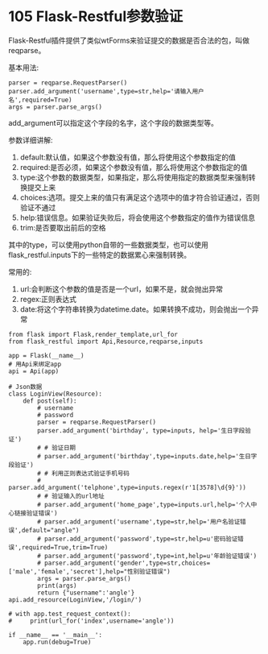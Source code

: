 # 105 Flask-Restful参数验证

Flask-Restful插件提供了类似wtForms来验证提交的数据是否合法的包，叫做reqparse。

基本用法:

```text
parser = reqparse.RequestParser()
parser.add_argument('username',type=str,help='请输入用户名',required=True)
args = parser.parse_args()
```

add\_argument可以指定这个字段的名字，这个字段的数据类型等。

参数详细讲解:

1. default:默认值，如果这个参数没有值，那么将使用这个参数指定的值
2. required:是否必须，如果这个参数没有值，那么将使用这个参数指定的值
3. type:这个参数的数据类型，如果指定，那么将使用指定的数据类型来强制转换提交上来
4. choices:选项。提交上来的值只有满足这个选项中的值才符合验证通过，否则验证不通过
5. help:错误信息。如果验证失败后，将会使用这个参数指定的值作为错误信息
6. trim:是否要取出前后的空格

其中的type，可以使用python自带的一些数据类型，也可以使用flask\_restful.inputs下的一些特定的数据累心来强制转换。

常用的:

1. url:会判断这个参数的值是否是一个url，如果不是，就会抛出异常
2. regex:正则表达式
3. date:将这个字符串转换为datetime.date。如果转换不成功，则会抛出一个异常

```text
from flask import Flask,render_template,url_for
from flask_restful import Api,Resource,reqparse,inputs

app = Flask(__name__)
# 用Api来绑定app
api = Api(app)

# Json数据
class LoginView(Resource):
    def post(self):
        # username
        # password
        parser = reqparse.RequestParser()
        parser.add_argument('birthday', type=inputs, help='生日字段验证')
        # # 验证日期
        # parser.add_argument('birthday',type=inputs.date,help='生日字段验证')
        # # 利用正则表达式验证手机号码
        # parser.add_argument('telphone',type=inputs.regex(r'1[3578]\d{9}'))
        # # 验证输入的url地址
        # parser.add_argument('home_page',type=inputs.url,help='个人中心链接验证错误')
        # parser.add_argument('username',type=str,help='用户名验证错误',default="angle")
        # parser.add_argument('password',type=str,help=u'密码验证错误',required=True,trim=True)
        # parser.add_argument('password',type=int,help=u'年龄验证错误')
        # parser.add_argument('gender',type=str,choices=['male','female','secret'],help="性别验证错误")
        args = parser.parse_args()
        print(args)
        return {"username":'angle'}
api.add_resource(LoginView,'/login/')

# with app.test_request_context():
#     print(url_for('index',username='angle'))

if __name__ == '__main__':
    app.run(debug=True)
```

